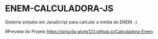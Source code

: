 # ENEM-CALCULADORA-JS
Sistema simples em JavaScript para calcular a média do ENEM. :)

#Preview do Projeto https://priscila-alves123.github.io/Calculadora-Enem





